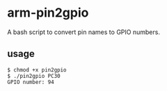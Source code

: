 # arm-pin2gpio
A bash script to convert pin names to GPIO numbers.

## usage

```
$ chmod +x pin2gpio
$ ./pin2gpio PC30
GPIO number: 94
```

